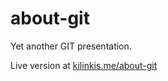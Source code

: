 # about-git
Yet another GIT presentation.

Live version at <a href="http://www.kilinkis.me/about-git/">kilinkis.me/about-git</a>